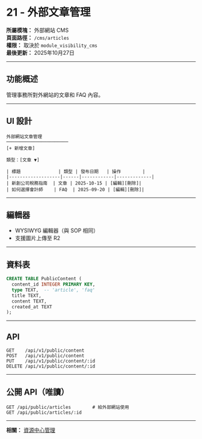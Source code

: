 # 21 - 外部文章管理

**所屬模塊：** 外部網站 CMS  
**頁面路徑：** `/cms/articles`  
**權限：** 取決於 `module_visibility_cms`  
**最後更新：** 2025年10月27日

---

## 功能概述

管理事務所對外網站的文章和 FAQ 內容。

---

## UI 設計

```
外部網站文章管理
───────────────────────
[+ 新增文章]

類型：[文章 ▼]

| 標題              | 類型 | 發布日期   | 操作        |
|-------------------|------|------------|-------------|
| 新創公司稅務指南  | 文章 | 2025-10-15 | [編輯][刪除]|
| 如何選擇會計師    | FAQ  | 2025-09-20 | [編輯][刪除]|
```

---

## 編輯器

- WYSIWYG 編輯器（與 SOP 相同）
- 支援圖片上傳至 R2

---

## 資料表

```sql
CREATE TABLE PublicContent (
  content_id INTEGER PRIMARY KEY,
  type TEXT,  -- 'article', 'faq'
  title TEXT,
  content TEXT,
  created_at TEXT
);
```

---

## API

```
GET    /api/v1/public/content
POST   /api/v1/public/content
PUT    /api/v1/public/content/:id
DELETE /api/v1/public/content/:id
```

---

## 公開 API（唯讀）

```
GET /api/public/articles        # 給外部網站使用
GET /api/public/articles/:id
```

---

**相關：** [資源中心管理](./22-資源中心管理.md)

